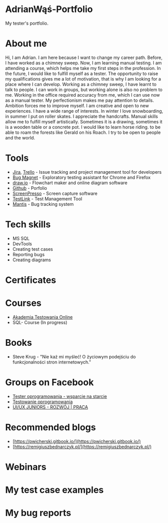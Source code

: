 # AdrianWąś-Portfolio
My tester's portfolio.
# About me
  Hi, I am Adrian. I am here because I want to change my career path. Before, I have worked as a chimney sweep. Now, I am learning manual testing. I am attending a course, which helps me take my first steps in the profession. In the future, I would like to fulfill myself as a tester. The opportunity to raise my qualifications gives me a lot of motivation, that is why I am looking for a place where I can develop. Working as a chimney sweep, I have learnt to talk to people. I can work in groups, but working alone is also no problem to me. Working in the office required accuracy from me, which I can use now as a manual tester. My perfectionism makes me pay attention to details. Ambition forces me to improve myself. I am creative and open to new experiences. I have a wide range of interests. In winter I love snowboarding, in summer I put on roller skates. I appreciate the handcrafts. Manual skills allow me to fulfill myself artistically. Sometimes it is a drawing, sometimes it is a wooden table or a concrete pot. I would like to learn horse riding. to be able to roam the forests like Gerald on his Roach. I try to be open to people and the world.

# Tools
* [Jira](https://www.atlassian.com/software/jira), [Trello](https://trello.com/) - Issue tracking and project management tool for developers
* [Bug Magnet](https://bugmagnet.org/) - Exploratory testing assistant for Chrome and Firefox
* [draw.io](https://app.diagrams.net/) - Flowchart maker and online diagram software
* [Github](https://github.com/) - Porfolio
* [ScreenPresso](https://www.screenpresso.com/) - Screen capture software
* [TestLink](https://testlink.org/) - Test Management Tool
* [Mantis](https://www.mantisbt.org/) - Bug tracking system
# Tech skills
* MS SQL
* DevTools
* Creating test cases
* Reporting bugs
* Creating diagrams
# Certificates

# Courses
* [Akademia Testowania Online](https://testuj.pl/karta-szkolenia/szkolenie-akademia-testowania)
* SQL- Course (In progress)

# Books
* Steve Krug - "Nie każ mi myśleć! O życiowym podejściu do funkcjonalności stron internetowych."

# Groups on Facebook
* [Tester oprogramowania - wsparcie na starcie](https://www.facebook.com/groups/testeroprogramowania)
* [Testowanie oprogramowania](https://www.facebook.com/groups/TestowanieOprogramowania)
* [UI/UX JUNIORS - ROZWÓJ | PRACA](https://www.facebook.com/groups/895939494188488)

# Recommended blogs
* [https://pwicherski.gitbook.io/](https://pwicherski.gitbook.io/)
* [https://remigiuszbednarczyk.pl/](https://remigiuszbednarczyk.pl/)

# Webinars

# My test case examples

# My bug reports


